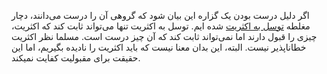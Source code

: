 اگر دلیل درست بودن یک گزاره این بیان شود که گروهی آن را درست می‌دانند، دچار مغلطه [توسل به اکثریت] شده ایم.
توسل به اکثریت تنها می‌تواند ثابت کند که اکثریت، چیزی را قبول دارند اما نمی‌تواند ثابت کند که آن چیز درست است. مسلما نظر اکثریت خطاناپذیر نیست.
البته، این بدان معنا نيست كه بايد اكثريت را ناديده بگيريم، اما این حقیقت برای مقبولیت کفایت نمیکند.

[توسل به اکثریت]: https://www.logicallyfallacious.com/logicalfallacies/Appeal-to-Popularity
